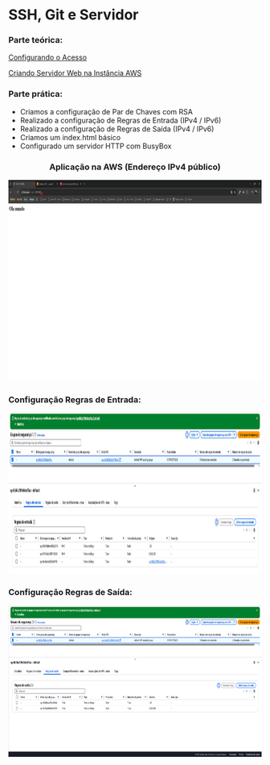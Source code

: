 <h1>SSH, Git e Servidor</h1>

<h3>Parte teórica:</h3>

[Configurando o Acesso](ConfigurandoAcesso.txt)

[Criando Servidor Web na Instância AWS](ServidorWeb.txt)

<h3>Parte prática:</h3>

<ul>
  <li>Criamos a configuração de Par de Chaves com RSA</li>
  <li>Realizado a configuração de Regras de Entrada (IPv4 / IPv6)</li>
  <li>Realizado a configuração de Regras de Saída (IPv4 / IPv6)</li>
  <li>Criamos um index.html básico</li>
  <li>Configurado um servidor HTTP com BusyBox</li>
</ul>

<div align="center">
  <h3>Aplicação na AWS (Endereço IPv4 público)</h3>
  <img height="400" src="https://raw.githubusercontent.com/GustavoVieiraa/Infraestrutura-como-Codigo-Preparando-Maquinas-na-AWS-com-Ansible-e-Terraform/refs/heads/main/SSH%2C%20Git%20e%20Servidor/archives/ServidorRodandoHtmlAWS.png">
</div>

<div align="left">
  <h3>Configuração Regras de Entrada:</h3>
  <img height="320" src="https://raw.githubusercontent.com/GustavoVieiraa/Infraestrutura-como-Codigo-Preparando-Maquinas-na-AWS-com-Ansible-e-Terraform/refs/heads/main/SSH%2C%20Git%20e%20Servidor/archives/ConfigRegrasEntrada.png">
</div>

<div align="left">
  <h3>Configuração Regras de Saída:</h3>
  <img height="300" src="https://raw.githubusercontent.com/GustavoVieiraa/Infraestrutura-como-Codigo-Preparando-Maquinas-na-AWS-com-Ansible-e-Terraform/refs/heads/main/SSH%2C%20Git%20e%20Servidor/archives/ConfigRegrasSaida.png">
</div>
